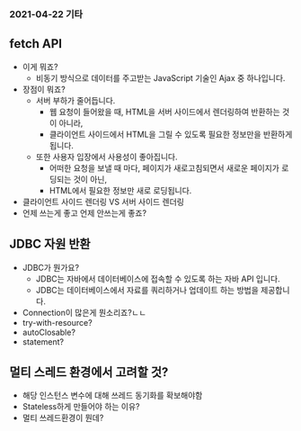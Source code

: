 ### 2021-04-22 기타

## fetch API
- 이게 뭐죠?
    - 비동기 방식으로 데이터를 주고받는 JavaScript 기술인 Ajax 중 하나입니다. 
- 장점이 뭐죠?
    - 서버 부하가 줄어듭니다. 
        - 웹 요청이 들어왔을 때, HTML을 서버 사이드에서 렌더링하여 반환하는 것이 아니라, 
        - 클라이언트 사이드에서 HTML을 그릴 수 있도록 필요한 정보만을 반환하게됩니다. 
    - 또한 사용자 입장에서 사용성이 좋아집니다.  
        - 어떠한 요청을 보낼 때 마다, 페이지가 새로고침되면서 새로운 페이지가 로딩되는 것이 아닌, 
        - HTML에서 필요한 정보만 새로 로딩됩니다. 
- 클라이언트 사이드 렌더링 VS 서버 사이드 렌더링
- 언제 쓰는게 좋고 언제 안쓰는게 좋죠?

## JDBC 자원 반환
- JDBC가 뭔가요?
    - JDBC는 자바에서 데이터베이스에 접속할 수 있도록 하는 자바 API 입니다. 
    - JDBC는 데이터베이스에서 자료를 쿼리하거나 업데이트 하는 방법을 제공합니다. 
- Connection이 많은게 뭔소리죠?ㄴㄴ
- try-with-resource?
- autoClosable?
- statement?

## 멀티 스레드 환경에서 고려할 것?
- 해당 인스턴스 변수에 대해 쓰레드 동기화를 확보해야함
- Stateless하게 만들어야 하는 이유?
- 멀티 쓰레드환경이 뭔데?